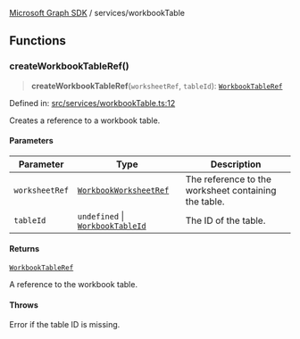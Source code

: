 [Microsoft Graph SDK](../modules.md) / services/workbookTable

## Functions

### createWorkbookTableRef()

> **createWorkbookTableRef**(`worksheetRef`, `tableId`): [`WorkbookTableRef`](../models/WorkbookTableRef.md#workbooktableref)

Defined in: [src/services/workbookTable.ts:12](https://github.com/Future-Secure-AI/microsoft-graph/blob/6f587d043e8277194e9b2feca914ab2cba9d258d/src/services/workbookTable.ts#L12)

Creates a reference to a workbook table.

#### Parameters

| Parameter | Type | Description |
| ------ | ------ | ------ |
| `worksheetRef` | [`WorkbookWorksheetRef`](../models/WorkbookWorksheetRef.md#workbookworksheetref) | The reference to the worksheet containing the table. |
| `tableId` | `undefined` \| [`WorkbookTableId`](../models/WorkbookTableId.md#workbooktableid) | The ID of the table. |

#### Returns

[`WorkbookTableRef`](../models/WorkbookTableRef.md#workbooktableref)

A reference to the workbook table.

#### Throws

Error if the table ID is missing.
